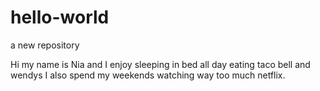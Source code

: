 # hello-world
a new repository


Hi my name is Nia and I enjoy sleeping in bed all day eating taco bell and wendys
I also spend my weekends watching way too much netflix.
